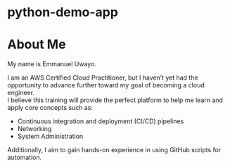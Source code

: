 # python-demo-app

# About Me

My name is Emmanuel Uwayo.  

I am an AWS Certified Cloud Practitioner, but I haven’t yet had the opportunity to advance further toward my goal of becoming a cloud engineer.  
I believe this training will provide the perfect platform to help me learn and apply core concepts such as:  
- Continuous integration and deployment (CI/CD) pipelines  
- Networking  
- System Administration  

Additionally, I aim to gain hands-on experience in using GitHub scripts for automation.